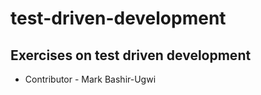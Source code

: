 # test-driven-development
## Exercises on test driven development 
* Contributor - Mark Bashir-Ugwi  

 